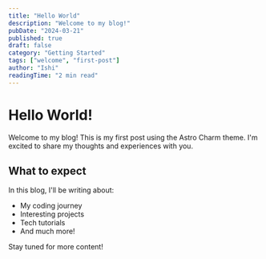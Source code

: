 ```yaml
---
title: "Hello World"
description: "Welcome to my blog!"
pubDate: "2024-03-21"
published: true
draft: false
category: "Getting Started"
tags: ["welcome", "first-post"]
author: "Ishi"
readingTime: "2 min read"
---
```


# Hello World!

Welcome to my blog! This is my first post using the Astro Charm theme. I'm excited to share my thoughts and experiences with you.

## What to expect

In this blog, I'll be writing about:
- My coding journey
- Interesting projects
- Tech tutorials
- And much more!

Stay tuned for more content! 